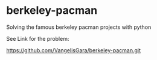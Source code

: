 # berkeley-pacman
Solving the famous berkeley pacman projects with python

See Link for the problem:

https://github.com/VangelisGara/berkeley-pacman.git

